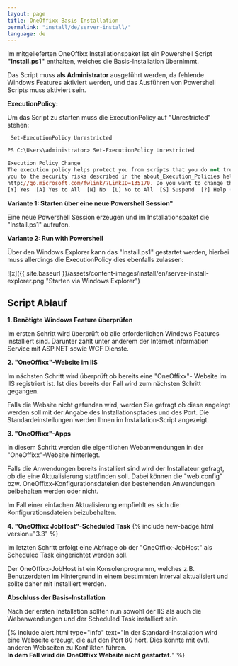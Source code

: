 ```yaml
---
layout: page
title: OneOffixx Basis Installation
permalink: "install/de/server-install/"
language: de
---
```


Im mitgelieferten OneOffixx Installationspaket ist ein Powershell Script __"Install.ps1"__ enthalten, welches die Basis-Installation übernimmt.

Das Script muss __als Administrator__ ausgeführt werden, da fehlende Windows Features aktiviert werden, und das Ausführen von Powershell Scripts muss aktiviert sein. 

__ExecutionPolicy:__

Um das Script zu starten muss die ExecutionPolicy auf "Unrestricted" stehen:

     Set-ExecutionPolicy Unrestricted

```ps
PS C:\Users\administrator> Set-ExecutionPolicy Unrestricted

Execution Policy Change
The execution policy helps protect you from scripts that you do not trust. Changing the execution policy might expose
you to the security risks described in the about_Execution_Policies help topic at
http://go.microsoft.com/fwlink/?LinkID=135170. Do you want to change the execution policy?
[Y] Yes  [A] Yes to All  [N] No  [L] No to All  [S] Suspend  [?] Help (default is "N"): y
```

__Variante 1: Starten über eine neue Powershell Session"__

Eine neue Powershell Session erzeugen und im Installationspaket die "Install.ps1" aufrufen.

__Variante 2: Run with Powershell__

Über den Windows Explorer kann das "Install.ps1" gestartet werden, hierbei muss allerdings die ExecutionPolicy dies ebenfalls zulassen:

![x]({{ site.baseurl }}/assets/content-images/install/en/server-install-explorer.png "Starten via Windows Explorer")

## Script Ablauf

__1. Benötigte Windows Feature überprüfen__

Im ersten Schritt wird überprüft ob alle erforderlichen Windows Features installiert sind. Darunter zählt unter anderem der Internet Information Service mit ASP.NET sowie WCF Dienste.

__2. "OneOffixx"-Website im IIS__

Im nächsten Schritt wird überprüft ob bereits eine "OneOffixx"- Website im IIS registriert ist. Ist dies bereits der Fall wird zum nächsten Schritt gegangen.

Falls die Website nicht gefunden wird, werden Sie gefragt ob diese angelegt werden soll mit der Angabe des Installationspfades und des Port. Die Standardeinstellungen werden Ihnen im Installation-Script angezeigt.

__3. "OneOffixx"-Apps__

In diesem Schritt werden die eigentlichen Webanwendungen in der "OneOffixx"-Website hinterlegt.

Falls die Anwendungen bereits installiert sind wird der Installateur gefragt, ob die eine Aktualisierung stattfinden soll. Dabei können die "web.config" bzw. OneOffixx-Konfigurationsdateien der bestehenden Anwendungen
beibehalten werden oder nicht. 

Im Fall einer einfachen Aktualisierung empfiehlt es sich die Konfigurationsdateien beizubehalten.

__4. "OneOffixx JobHost"-Scheduled Task__ {% include new-badge.html version="3.3" %} 

Im letzten Schritt erfolgt eine Abfrage ob der "OneOffixx-JobHost" als Scheduled Task eingerichtet werden soll.

Der OneOffixx-JobHost ist ein Konsolenprogramm, welches z.B. Benutzerdaten im Hintergrund in einem bestimmten Interval aktualisiert und sollte daher mit installiert werden.

__Abschluss der Basis-Installation__

Nach der ersten Installation sollten nun sowohl der IIS als auch die Webanwendungen und der Scheduled Task installiert sein.

{% include alert.html type="info" text="In der Standard-Installation wird eine Webseite erzeugt, die auf den Port 80 hört. Dies könnte mit evtl. anderen Webseiten zu Konflikten führen. <br/><b>In dem Fall wird die OneOffixx Website nicht gestartet.</b>" %}

